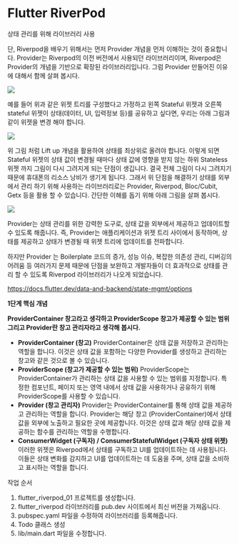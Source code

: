 
# Flutter RiverPod

상태 관리를 위해 라이브러리 사용

단, Riverpod을 배우기 위해서는 먼저 Provider 개념을 먼저 이해하는 것이 중요합니다. Provider는 Riverpod의 이전 버전에서 사용되던 라이브러리이며, Riverpod은 Provider의 개념을 기반으로 확장된 라이브러리입니다. 그럼 Provider 만들어진 이유에 대해서 함께 살펴 봅시다.

![](https://i.imgur.com/mRn3I7C.png)


예를 들어 위과 같은 위젯 트리를 구성했다고 가정하고 왼쪽 Stateful 위젯과 오른쪽 stateful 위젯이 상태(데이터, UI, 입력정보 등)를 공유하고 싶다면, 우리는 아래 그림과 같이 위젯을 변경 해야 합니다.

![](https://i.imgur.com/50JuDM1.png)


위 그림 처럼 Lift up 개념을 활용하여 상태를 최상위로 올려야 합니다. 이렇게 되면 Stateful 위젯의 상태 값이 변경될 때마다 상태 값에 영향을 받지 않는 하위 Stateless 위젯 까지 그림이 다시 그려지게 되는 단점이 생깁니다. 결국 전체 그림이 다시 그려지기 때문에 휴대폰의 리소스 낭비가 생기게 됩니다. 그래서 위 단점을 해결하기 상태를 외부에서 관리 하기 위해 사용하는 라이브러리로는 Provider, Riverpod, Bloc/Cubit, Getx 등을 활용 할 수 있습니다. 간단한 이해를 돕기 위해 아래 그림을 살펴 봅시다.

![](https://i.imgur.com/nlu0pBB.png)

Provider는 상태 관리를 위한 강력한 도구로, 상태 값을 외부에서 제공하고 업데이트할 수 있도록 해줍니다. 즉, Provider는 애플리케이션과 위젯 트리 사이에서 동작하며, 상태를 제공하고 상태가 변경될 때 위젯 트리에 업데이트를 전파합니다.

하지만 Provider 는 Boilerplate 코드의 증가, 성능 이슈, 복잡한 의존성 관리, 디버깅의 어려움 등 여러가지 문제 때문에 단점을 보완하고 개발자들이 더 효과적으로 상태를 관리 할 수 있도록 Riverpod 라이브러리가 나오게 되었습니다.

https://docs.flutter.dev/data-and-backend/state-mgmt/options

**1단계 핵심 개념**

**ProviderContainer 창고라고 생각하고 ProviderScope 창고가 제공할 수 있는 범위 그리고 Provider란 창고 관리자라고 생각해 봅시다.**

- **ProviderContainer (창고)** ProviderContainer은 상태 값을 저장하고 관리하는 역할을 합니다. 이것은 상태 값을 포함하는 다양한 Provider를 생성하고 관리하는 창고와 같은 것으로 볼 수 있습니다.
- **ProviderScope (창고가 제공할 수 있는 범위)** ProviderScope는 ProviderContainer가 관리하는 상태 값을 사용할 수 있는 범위를 지정합니다. 특정한 컴포넌트, 페이지 또는 영역 내에서 상태 값을 사용하거나 공유하기 위해 ProviderScope를 사용할 수 있습니다.
- **Provider (창고 관리자)** Provider는 ProviderContainer를 통해 상태 값을 제공하고 관리하는 역할을 합니다. Provider는 해당 창고 (ProviderContainer)에서 상태 값을 외부에 노출하고 필요한 곳에 제공합니다. 이것은 상태 값과 해당 상태 값을 제공하는 함수를 관리하는 역할을 수행합니다.
- **ConsumerWidget (구독자) / ConsumerStatefulWidget (구독자 상태 위젯)** 이러한 위젯은 Riverpod에서 상태를 구독하고 UI를 업데이트하는 데 사용됩니다. 이들은 상태 변화를 감지하고 UI를 업데이트하는 데 도움을 주며, 상태 값을 소비하고 표시하는 역할을 합니다.

작업 순서 
1. flutter_riverpod_01 프로젝트를 생성합니다.
2. flutter_riverpod 라이브러리를 pub.dev 사이트에서 최신 버전을 가져옵니다. 
3. pubspec.yaml 파일을 수정하여 라이브러리를 등록해줍니다. 
4. Todo 클래스 생성 
5. lib/main.dart 파일을 수정합니다.